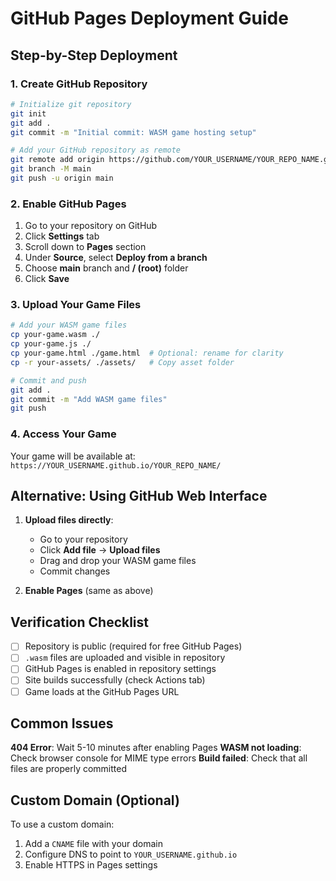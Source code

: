 # GitHub Pages Deployment Guide

## Step-by-Step Deployment

### 1. Create GitHub Repository
```bash
# Initialize git repository
git init
git add .
git commit -m "Initial commit: WASM game hosting setup"

# Add your GitHub repository as remote
git remote add origin https://github.com/YOUR_USERNAME/YOUR_REPO_NAME.git
git branch -M main
git push -u origin main
```

### 2. Enable GitHub Pages
1. Go to your repository on GitHub
2. Click **Settings** tab
3. Scroll down to **Pages** section
4. Under **Source**, select **Deploy from a branch**
5. Choose **main** branch and **/ (root)** folder
6. Click **Save**

### 3. Upload Your Game Files
```bash
# Add your WASM game files
cp your-game.wasm ./
cp your-game.js ./
cp your-game.html ./game.html  # Optional: rename for clarity
cp -r your-assets/ ./assets/   # Copy asset folder

# Commit and push
git add .
git commit -m "Add WASM game files"
git push
```

### 4. Access Your Game
Your game will be available at:
`https://YOUR_USERNAME.github.io/YOUR_REPO_NAME/`

## Alternative: Using GitHub Web Interface

1. **Upload files directly**:
   - Go to your repository
   - Click **Add file** → **Upload files**
   - Drag and drop your WASM game files
   - Commit changes

2. **Enable Pages** (same as above)

## Verification Checklist

- [ ] Repository is public (required for free GitHub Pages)
- [ ] `.wasm` files are uploaded and visible in repository
- [ ] GitHub Pages is enabled in repository settings
- [ ] Site builds successfully (check Actions tab)
- [ ] Game loads at the GitHub Pages URL

## Common Issues

**404 Error**: Wait 5-10 minutes after enabling Pages
**WASM not loading**: Check browser console for MIME type errors
**Build failed**: Check that all files are properly committed

## Custom Domain (Optional)

To use a custom domain:
1. Add a `CNAME` file with your domain
2. Configure DNS to point to `YOUR_USERNAME.github.io`
3. Enable HTTPS in Pages settings

